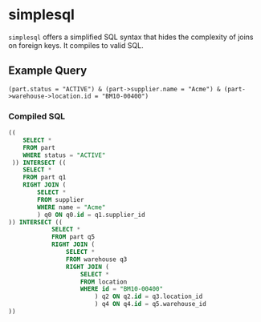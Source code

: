 # simplesql

`simplesql` offers a simplified SQL syntax that hides the complexity of joins on foreign keys. It compiles to valid
SQL.

## Example Query

```
(part.status = "ACTIVE") & (part->supplier.name = "Acme") & (part->warehouse->location.id = "BM10-00400")
```

### Compiled SQL

```SQL
(( 
    SELECT *
    FROM part
    WHERE status = "ACTIVE"
 )) INTERSECT (( 
    SELECT *
    FROM part q1
    RIGHT JOIN (
        SELECT *
        FROM supplier
        WHERE name = "Acme"
        ) q0 ON q0.id = q1.supplier_id
)) INTERSECT (( 
            SELECT *
            FROM part q5
            RIGHT JOIN (
                SELECT *
                FROM warehouse q3
                RIGHT JOIN (
                    SELECT *
                    FROM location
                    WHERE id = "BM10-00400"
                        ) q2 ON q2.id = q3.location_id
                        ) q4 ON q4.id = q5.warehouse_id
))
```